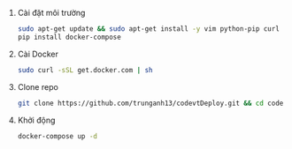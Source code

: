 
1. Cài đặt môi trường

    ```bash
    sudo apt-get update && sudo apt-get install -y vim python-pip curl git
    pip install docker-compose
    ```

2. Cài Docker 

   ```bash
   sudo curl -sSL get.docker.com | sh
   ```


3. Clone repo

    ```bash
    git clone https://github.com/trunganh13/codevtDeploy.git && cd codevtDeploy
    ```

4. Khởi động

    ```bash
    docker-compose up -d
    ```

